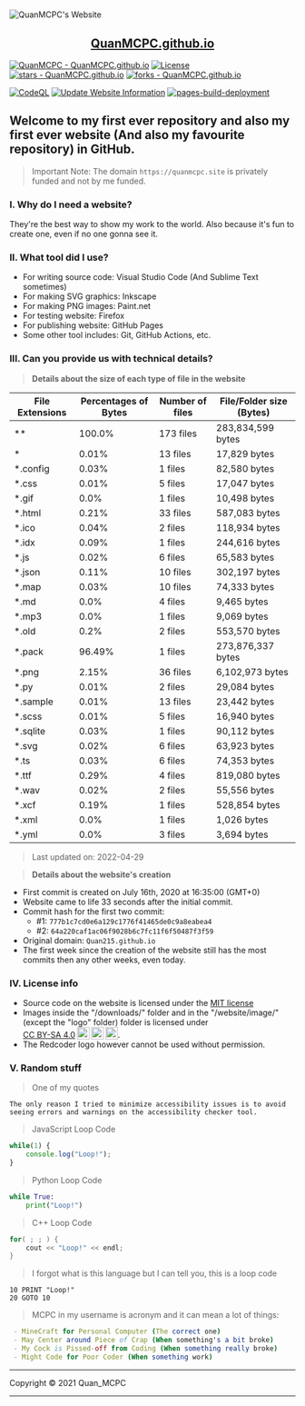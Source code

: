 <h1 style="text-align: center"></h1>

![QuanMCPC's Website](https://quanmcpc.github.io/website/image/social_preview.png)

<p align="center">
    <a href="https://quanmcpc.github.io">
        <h2 align="center">QuanMCPC.github.io</h2>
    </a>
</p>

[![QuanMCPC - QuanMCPC.github.io](https://img.shields.io/static/v1?label=QuanMCPC&message=QuanMCPC.github.io&color=red&logo=github)](https://github.com/QuanMCPC/QuanMCPC.github.io)
[![License](https://img.shields.io/badge/License-MIT-red)](#-license)
[![stars - QuanMCPC.github.io](https://img.shields.io/github/stars/QuanMCPC/QuanMCPC.github.io?style=social)](https://github.com/QuanMCPC/QuanMCPC.github.io)
[![forks - QuanMCPC.github.io](https://img.shields.io/github/forks/QuanMCPC/QuanMCPC.github.io?style=social)](https://github.com/QuanMCPC/QuanMCPC.github.io)

[![CodeQL](https://github.com/QuanMCPC/QuanMCPC.github.io/actions/workflows/codeql-analysis.yml/badge.svg)](https://github.com/QuanMCPC/QuanMCPC.github.io/actions/workflows/codeql-analysis.yml)
[![Update Website Information](https://github.com/QuanMCPC/QuanMCPC.github.io/actions/workflows/main.yml/badge.svg)](https://github.com/QuanMCPC/QuanMCPC.github.io/actions/workflows/main.yml)
[![pages-build-deployment](https://github.com/QuanMCPC/QuanMCPC.github.io/actions/workflows/pages/pages-build-deployment/badge.svg)](https://github.com/QuanMCPC/QuanMCPC.github.io/actions/workflows/pages/pages-build-deployment)

## Welcome to my first ever repository and also my first ever website (And also my favourite repository) in GitHub.

> Important Note: The domain `https://quanmcpc.site` is privately funded and not by me funded.

### I. Why do I need a website?
They're the best way to show my work to the world. Also because it's fun to create one, even if no one gonna see it.

### II. What tool did I use?
- For writing source code: Visual Studio Code (And Sublime Text sometimes)
- For making SVG graphics: Inkscape
- For making PNG images: Paint.net
- For testing website: Firefox
- For publishing website: GitHub Pages
- Some other tool includes: Git, GitHub Actions, etc.

### III. Can you provide us with technical details?

> **Details about the size of each type of file in the website**
<!--python_data_start-->
File Extensions | Percentages of Bytes | Number of files | File/Folder size (Bytes)
----------------|--------------------- |-----------------|--------------------------
\** | 100.0% | 173 files | 283,834,599 bytes
\* | 0.01% | 13 files | 17,829 bytes
\*.config | 0.03% | 1 files | 82,580 bytes
\*.css | 0.01% | 5 files | 17,047 bytes
\*.gif | 0.0% | 1 files | 10,498 bytes
\*.html | 0.21% | 33 files | 587,083 bytes
\*.ico | 0.04% | 2 files | 118,934 bytes
\*.idx | 0.09% | 1 files | 244,616 bytes
\*.js | 0.02% | 6 files | 65,583 bytes
\*.json | 0.11% | 10 files | 302,197 bytes
\*.map | 0.03% | 10 files | 74,333 bytes
\*.md | 0.0% | 4 files | 9,465 bytes
\*.mp3 | 0.0% | 1 files | 9,069 bytes
\*.old | 0.2% | 2 files | 553,570 bytes
\*.pack | 96.49% | 1 files | 273,876,337 bytes
\*.png | 2.15% | 36 files | 6,102,973 bytes
\*.py | 0.01% | 2 files | 29,084 bytes
\*.sample | 0.01% | 13 files | 23,442 bytes
\*.scss | 0.01% | 5 files | 16,940 bytes
\*.sqlite | 0.03% | 1 files | 90,112 bytes
\*.svg | 0.02% | 6 files | 63,923 bytes
\*.ts | 0.03% | 6 files | 74,353 bytes
\*.ttf | 0.29% | 4 files | 819,080 bytes
\*.wav | 0.02% | 2 files | 55,556 bytes
\*.xcf | 0.19% | 1 files | 528,854 bytes
\*.xml | 0.0% | 1 files | 1,026 bytes
\*.yml | 0.0% | 3 files | 3,694 bytes
> Last updated on: 2022-04-29
<!--python_data_stop-->

> **Details about the website's creation**
- First commit is created on July 16th, 2020 at 16:35:00 (GMT+0)
- Website came to life 33 seconds after the initial commit.
- Commit hash for the first two commit:
    - #1: `777b1c7cd0e6a129c1776f41465de0c9a8eabea4`
    - #2: `64a220caf1ac06f9028b6c7fc11f6f50487f3f59`
- Original domain: `Quan215.github.io`
- The first week since the creation of the website still has the most commits then any other weeks, even today.

### IV. License info
- Source code on the website is licensed under the [MIT license](/LICENSE)
- <span xmlns:cc="http://creativecommons.org/ns#" xmlns:dct="http://purl.org/dc/terms/"><span property="dct:title">Images inside the "/downloads/" folder and in the "/website/image/" (except the "logo" folder) folder</span> is licensed under <a href="http://creativecommons.org/licenses/by-sa/4.0/?ref=chooser-v1" target="_blank" rel="license noopener noreferrer" style="display:inline-block;"><span class="tc-green">CC BY-SA 4.0</span><img style="height:22px!important;margin-left:3px;vertical-align:text-bottom;" src="https://mirrors.creativecommons.org/presskit/icons/cc.svg?ref=chooser-v1"><img style="height:22px!important;margin-left:3px;vertical-align:text-bottom;" src="https://mirrors.creativecommons.org/presskit/icons/by.svg?ref=chooser-v1"><img style="height:22px!important;margin-left:3px;vertical-align:text-bottom;" src="https://mirrors.creativecommons.org/presskit/icons/sa.svg?ref=chooser-v1"></a></span>.
- The Redcoder logo however <span class="tc-red">cannot be used without permission</span>.

### V. Random stuff
> One of my quotes
```
The only reason I tried to minimize accessibility issues is to avoid seeing errors and warnings on the accessibility checker tool.
```
> JavaScript Loop Code
```JavaScript
while(1) {
    console.log("Loop!");
}
```
> Python Loop Code
```Python
while True:
    print("Loop!")
```
> C++ Loop Code
```c++
for( ; ; ) {
    cout << "Loop!" << endl;
}
```
> I forgot what is this language but I can tell you, this is a loop code
```basic
10 PRINT "Loop!"
20 GOTO 10
```
> MCPC in my username is acronym and it can mean a lot of things:
```nim
 - MineCraft for Personal Computer (The correct one)
 - May Center around Piece of Crap (When something's a bit broke)
 - My Cock is Pissed-off from Coding (When something really broke)
 - Might Code for Poor Coder (When something work)
```

***
Copyright &copy; 2021 Quan_MCPC
***